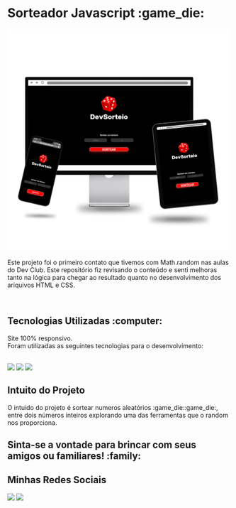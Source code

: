 <h1>Sorteador Javascript :game_die:</h1>
<img src="https://raw.githubusercontent.com/goguixter/DESAFIO-RANDOM/3c0cbc9298268252f7c6c432447a28141eb478dc/1526.png" width="500px">
<p>Este projeto foi o primeiro contato que tivemos com Math.random nas aulas do Dev Club.
Este repositório fiz revisando o conteúdo e senti melhoras tanto na lógica para chegar ao resultado quanto no desenvolvimento dos ariquivos HTML e CSS.</p>
<br>
<h2>Tecnologias Utilizadas :computer:</h2>
<p>Site 100% responsivo.<br>
Foram utilizadas as seguintes tecnologias para o desenvolvimento:</p><br>
<img src="https://img.shields.io/badge/HTML5-E34F26?style=for-the-badge&logo=html5&logoColor=white"> <img src="https://img.shields.io/badge/CSS3-1572B6?style=for-the-badge&logo=css3&logoColor=white"> <img src="https://img.shields.io/badge/JavaScript-F7DF1E?style=for-the-badge&logo=javascript&logoColor=black">
<h2>Intuito do Projeto</h2>
<p>O intuido do projeto é sortear numeros aleatórios :game_die::game_die:, entre dois números inteiros explorando uma das ferramentas que o random nos proporciona.</p>
<h2>Sinta-se a vontade para brincar com seus amigos ou familiares! :family:</h2>

<h2>Minhas Redes Sociais</h2>

<a target="_blank" href="https://instagram.com/goguixter"><img src="https://img.shields.io/badge/Instagram-E4405F?style=for-the-badge&logo=instagram&logoColor=white"></a>
<a target="_blank" href="https://www.linkedin.com/in/goguixter/"><img src="https://img.shields.io/badge/LinkedIn-0077B5?style=for-the-badge&logo=linkedin&logoColor=white"></a>


